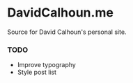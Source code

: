 # DavidCalhoun.me

Source for David Calhoun's personal site.

### TODO
- Improve typography
- Style post list
